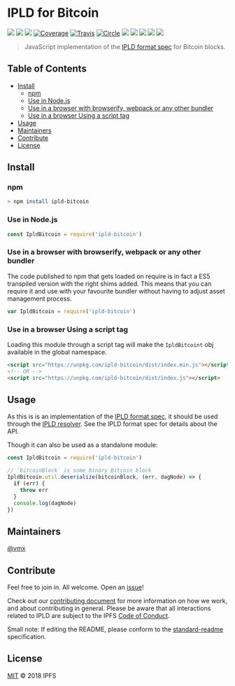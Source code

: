 # IPLD for Bitcoin

[![](https://img.shields.io/badge/made%20by-Protocol%20Labs-blue.svg?style=flat-square)](http://ipn.io)
[![](https://img.shields.io/badge/project-IPLD-blue.svg?style=flat-square)](http://github.com/ipld/ipld)
[![](https://img.shields.io/badge/freenode-%23ipfs-blue.svg?style=flat-square)](http://webchat.freenode.net/?channels=%23ipfs)
[![Coverage](https://coveralls.io/repos/github/ipld/js-ipld-bitcoin/badge.svg?branch=master)](https://coveralls.io/github/ipld/js-ipld-bitcoin?branch=master)
[![Travis](https://travis-ci.org/ipld/js-ipld-bitcoin.svg?branch=master)](https://travis-ci.org/ipld/js-ipld-bitcoin)
[![Circle](https://circleci.com/gh/ipld/js-ipld-bitcoin.svg?style=svg)](https://circleci.com/gh/ipld/js-ipld-bitcoin)
[![](https://img.shields.io/badge/standard--readme-OK-green.svg?style=flat-square)](https://github.com/RichardLitt/standard-readme)
[![](https://david-dm.org/ipld/js-ipld-bitcoin.svg?style=flat-square)](https://david-dm.org/ipld/js-ipld-bitcoin)
[![](https://img.shields.io/badge/code%20style-standard-brightgreen.svg?style=flat-square)](https://github.com/feross/standard)
![](https://img.shields.io/badge/npm-%3E%3D3.0.0-orange.svg?style=flat-square)
![](https://img.shields.io/badge/Node.js-%3E%3D6.0.0-orange.svg?style=flat-square)

> JavaScript implementation of the [IPLD format spec](https://github.com/ipld/interface-ipld-format) for Bitcoin blocks.

## Table of Contents

- [Install](#install)
  - [npm](#npm)
  - [Use in Node.js](#use-in-nodejs)
  - [Use in a browser with browserify, webpack or any other bundler](#use-in-a-browser-with-browserify-webpack-or-any-other-bundler)
  - [Use in a browser Using a script tag](#use-in-a-browser-using-a-script-tag)
- [Usage](#usage)
- [Maintainers](#maintainers)
- [Contribute](#contribute)
- [License](#license)

## Install

### npm

```sh
> npm install ipld-bitcoin
```

### Use in Node.js

```JavaScript
const IpldBitcoin = require('ipld-bitcoin')
```

### Use in a browser with browserify, webpack or any other bundler

The code published to npm that gets loaded on require is in fact a ES5 transpiled version with the right shims added. This means that you can require it and use with your favourite bundler without having to adjust asset management process.

```JavaScript
var IpldBitcoin = require('ipld-bitcoin')
```

### Use in a browser Using a script tag

Loading this module through a script tag will make the `IpldBitcoint` obj available in the global namespace.

```html
<script src="https://unpkg.com/ipld-bitcoin/dist/index.min.js"></script>
<!-- OR -->
<script src="https://unpkg.com/ipld-bitcoin/dist/index.js"></script>
```

## Usage

As this is is an implementation of the [IPLD format spec](https://github.com/ipld/interface-ipld-format), it should be used through the [IPLD resolver](https://github.com/ipld/js-ipld-resolver). See the IPLD format spec for details about the API.

Though it can also be used as a standalone module:

```JavaScript
const IpldBitcoin = require('ipld-bitcoin')

// `bitcoinBlock` is some binary Bitcoin block
IpldBitcoin.util.deserialize(bitcoinBlock, (err, dagNode) => {
  if (err) {
    throw err
  }
  console.log(dagNode)
})
```

## Maintainers

[@vmx](https://github.com/vmx)

## Contribute

Feel free to join in. All welcome. Open an [issue](https://github.com/ipld/js-ipld-bitcoin/issues)!

Check out our [contributing document](https://github.com/ipld/ipld/blob/master/contributing.md) for more information on how we work, and about contributing in general. Please be aware that all interactions related to IPLD are subject to the IPFS [Code of Conduct](https://github.com/ipfs/community/blob/master/code-of-conduct.md).

Small note: If editing the README, please conform to the [standard-readme](https://github.com/RichardLitt/standard-readme) specification.

## License

[MIT](LICENSE) © 2018 IPFS
